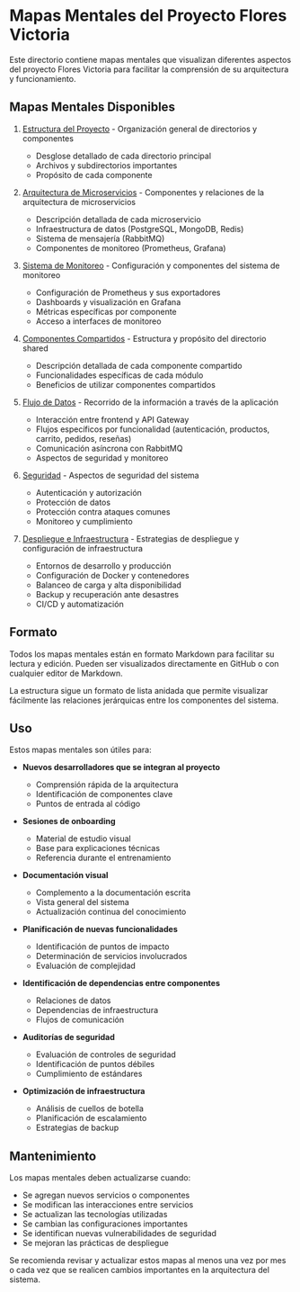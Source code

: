 # Mapas Mentales del Proyecto Flores Victoria

Este directorio contiene mapas mentales que visualizan diferentes aspectos del proyecto Flores
Victoria para facilitar la comprensión de su arquitectura y funcionamiento.

## Mapas Mentales Disponibles

1. [Estructura del Proyecto](file:///mnt/new_home/flores-victoria/mindmaps/project-structure.md) -
   Organización general de directorios y componentes
   - Desglose detallado de cada directorio principal
   - Archivos y subdirectorios importantes
   - Propósito de cada componente

2. [Arquitectura de Microservicios](file:///mnt/new_home/flores-victoria/mindmaps/microservices-architecture.md) -
   Componentes y relaciones de la arquitectura de microservicios
   - Descripción detallada de cada microservicio
   - Infraestructura de datos (PostgreSQL, MongoDB, Redis)
   - Sistema de mensajería (RabbitMQ)
   - Componentes de monitoreo (Prometheus, Grafana)

3. [Sistema de Monitoreo](file:///mnt/new_home/flores-victoria/mindmaps/monitoring-system.md) -
   Configuración y componentes del sistema de monitoreo
   - Configuración de Prometheus y sus exportadores
   - Dashboards y visualización en Grafana
   - Métricas específicas por componente
   - Acceso a interfaces de monitoreo

4. [Componentes Compartidos](file:///mnt/new_home/flores-victoria/mindmaps/shared-components.md) -
   Estructura y propósito del directorio shared
   - Descripción detallada de cada componente compartido
   - Funcionalidades específicas de cada módulo
   - Beneficios de utilizar componentes compartidos

5. [Flujo de Datos](file:///mnt/new_home/flores-victoria/mindmaps/data-flow.md) - Recorrido de la
   información a través de la aplicación
   - Interacción entre frontend y API Gateway
   - Flujos específicos por funcionalidad (autenticación, productos, carrito, pedidos, reseñas)
   - Comunicación asíncrona con RabbitMQ
   - Aspectos de seguridad y monitoreo

6. [Seguridad](file:///mnt/new_home/flores-victoria/mindmaps/security.md) - Aspectos de seguridad
   del sistema
   - Autenticación y autorización
   - Protección de datos
   - Protección contra ataques comunes
   - Monitoreo y cumplimiento

7. [Despliegue e Infraestructura](file:///mnt/new_home/flores-victoria/mindmaps/deployment-infrastructure.md) -
   Estrategias de despliegue y configuración de infraestructura
   - Entornos de desarrollo y producción
   - Configuración de Docker y contenedores
   - Balanceo de carga y alta disponibilidad
   - Backup y recuperación ante desastres
   - CI/CD y automatización

## Formato

Todos los mapas mentales están en formato Markdown para facilitar su lectura y edición. Pueden ser
visualizados directamente en GitHub o con cualquier editor de Markdown.

La estructura sigue un formato de lista anidada que permite visualizar fácilmente las relaciones
jerárquicas entre los componentes del sistema.

## Uso

Estos mapas mentales son útiles para:

- **Nuevos desarrolladores que se integran al proyecto**
  - Comprensión rápida de la arquitectura
  - Identificación de componentes clave
  - Puntos de entrada al código

- **Sesiones de onboarding**
  - Material de estudio visual
  - Base para explicaciones técnicas
  - Referencia durante el entrenamiento

- **Documentación visual**
  - Complemento a la documentación escrita
  - Vista general del sistema
  - Actualización continua del conocimiento

- **Planificación de nuevas funcionalidades**
  - Identificación de puntos de impacto
  - Determinación de servicios involucrados
  - Evaluación de complejidad

- **Identificación de dependencias entre componentes**
  - Relaciones de datos
  - Dependencias de infraestructura
  - Flujos de comunicación

- **Auditorías de seguridad**
  - Evaluación de controles de seguridad
  - Identificación de puntos débiles
  - Cumplimiento de estándares

- **Optimización de infraestructura**
  - Análisis de cuellos de botella
  - Planificación de escalamiento
  - Estrategias de backup

## Mantenimiento

Los mapas mentales deben actualizarse cuando:

- Se agregan nuevos servicios o componentes
- Se modifican las interacciones entre servicios
- Se actualizan las tecnologías utilizadas
- Se cambian las configuraciones importantes
- Se identifican nuevas vulnerabilidades de seguridad
- Se mejoran las prácticas de despliegue

Se recomienda revisar y actualizar estos mapas al menos una vez por mes o cada vez que se realicen
cambios importantes en la arquitectura del sistema.
